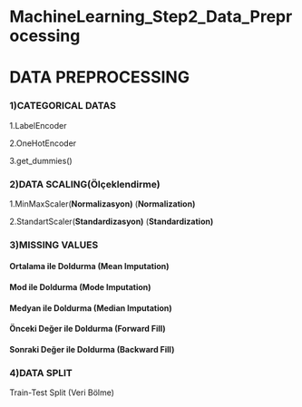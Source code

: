 <h1>MachineLearning_Step2_Data_Preprocessing</h1>


# DATA PREPROCESSING

### 1)CATEGORICAL DATAS

1.LabelEncoder

2.OneHotEncoder

3.get_dummies()

### 2)DATA SCALING(Ölçeklendirme)

1.MinMaxScaler(**Normalizasyon)** (**Normalization)**

2.StandartScaler(**Standardizasyon)** (**Standardization)**

### 3)MISSING VALUES



#### **Ortalama ile Doldurma (Mean Imputation)**

#### **Mod ile Doldurma (Mode Imputation)**

#### **Medyan ile Doldurma (Median Imputation)**

#### **Önceki Değer ile Doldurma (Forward Fill)**

#### **Sonraki Değer ile Doldurma (Backward Fill)**


### 4)DATA SPLIT
Train-Test Split (Veri Bölme)

